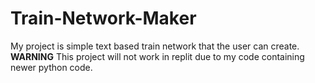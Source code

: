 # Train-Network-Maker
My project is simple text based train network that the user can create.
**WARNING**
This project will not work in replit due to my code containing newer python code.

